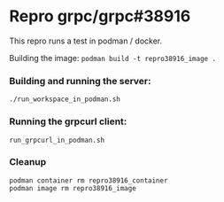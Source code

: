 # Repro grpc/grpc#38916

This repro runs a test in podman / docker.

Building the image: `podman build -t repro38916_image .`

### Building and running the server:

```
./run_workspace_in_podman.sh
```

### Running the grpcurl client:

```
run_grpcurl_in_podman.sh
```

### Cleanup

```
podman container rm repro38916_container
podman image rm repro38916_image
```
